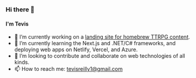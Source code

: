 ### Hi there 👋 

#### I'm Tevis 

- 🔭 I’m currently working on a [landing site for homebrew TTRPG content](https://github.com/tevissaur/world-builder).
- 🌱 I’m currently learning the Next.js and .NET/C# frameworks, and deploying web apps on Netlify, Vercel, and Azure.
- 👯 I’m looking to contribute and collaborate on web technologies of all kinds.
- 📫 How to reach me: tevisreilly1@gmail.com
<!--
**tevissaur/tevissaur** is a ✨ _special_ ✨ repository because its `README.md` (this file) appears on your GitHub profile.

Here are some ideas to get you started:

- 🔭 I’m currently working on ...
- 🌱 I’m currently learning ...
- 👯 I’m looking to collaborate on ...
- 🤔 I’m looking for help with ...
- 💬 Ask me about ...
- 📫 How to reach me: ...
- 😄 Pronouns: ...
- ⚡ Fun fact: ...
-->
